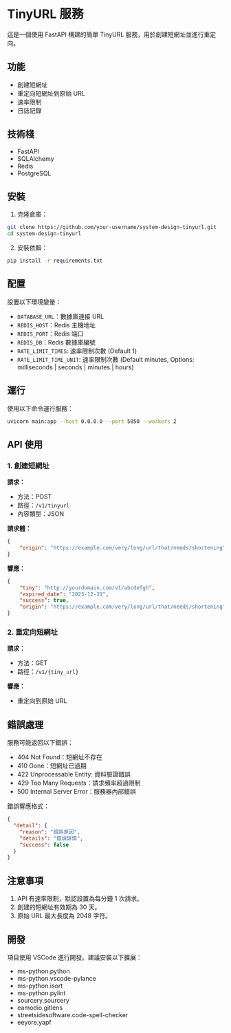 # TinyURL 服務

這是一個使用 FastAPI 構建的簡單 TinyURL 服務，用於創建短網址並進行重定向。

## 功能

- 創建短網址
- 重定向短網址到原始 URL
- 速率限制
- 日誌記錄

## 技術棧

- FastAPI
- SQLAlchemy
- Redis
- PostgreSQL

## 安裝

1. 克隆倉庫：
```bash
git clone https://github.com/your-username/system-design-tinyurl.git
cd system-design-tinyurl
```

2. 安裝依賴：
```bash
pip install -r requirements.txt
```

## 配置

設置以下環境變量：

- `DATABASE_URL`：數據庫連接 URL
- `REDIS_HOST`：Redis 主機地址
- `REDIS_PORT`：Redis 端口
- `REDIS_DB`：Redis 數據庫編號
- `RATE_LIMIT_TIMES`: 速率限制次數 (Default 1)
- `RATE_LIMIT_TIME_UNIT`: 速率限制次數 (Default minutes, Options: milliseconds | seconds | minutes | hours)

## 運行

使用以下命令運行服務：
```bash
uvicorn main:app --host 0.0.0.0 --port 5050 --workers 2
```

## API 使用

### 1. 創建短網址

**請求：**

- 方法：POST
- 路徑：`/v1/tinyurl`
- 內容類型：JSON

**請求體：**
```json
{
    "origin": "https://example.com/very/long/url/that/needs/shortening"
}
```

**響應：**
```json
{
    "tiny": "http://yourdomain.com/v1/abcdefgh",
    "expired_date": "2023-12-31",
    "success": true,
    "origin": "https://example.com/very/long/url/that/needs/shortening"
}
```

### 2. 重定向短網址

**請求：**

- 方法：GET
- 路徑：`/v1/{tiny_url}`

**響應：**

- 重定向到原始 URL

## 錯誤處理

服務可能返回以下錯誤：

- 404 Not Found：短網址不存在
- 410 Gone：短網址已過期
- 422 Unprocessable Entity: 資料驗證錯誤
- 429 Too Many Requests：請求頻率超過限制
- 500 Internal Server Error：服務器內部錯誤

錯誤響應格式：

```json
{
  "detail": {
    "reason": "錯誤原因",
    "details": "錯誤詳情",
    "success": false
  }
}
```

## 注意事項

1. API 有速率限制，默認設置為每分鐘 1 次請求。
2. 創建的短網址有效期為 30 天。
3. 原始 URL 最大長度為 2048 字符。

## 開發

項目使用 VSCode 進行開發。建議安裝以下擴展：

- ms-python.python
- ms-python.vscode-pylance
- ms-python.isort
- ms-python.pylint
- sourcery.sourcery
- eamodio.gitlens
- streetsidesoftware.code-spell-checker
- eeyore.yapf

